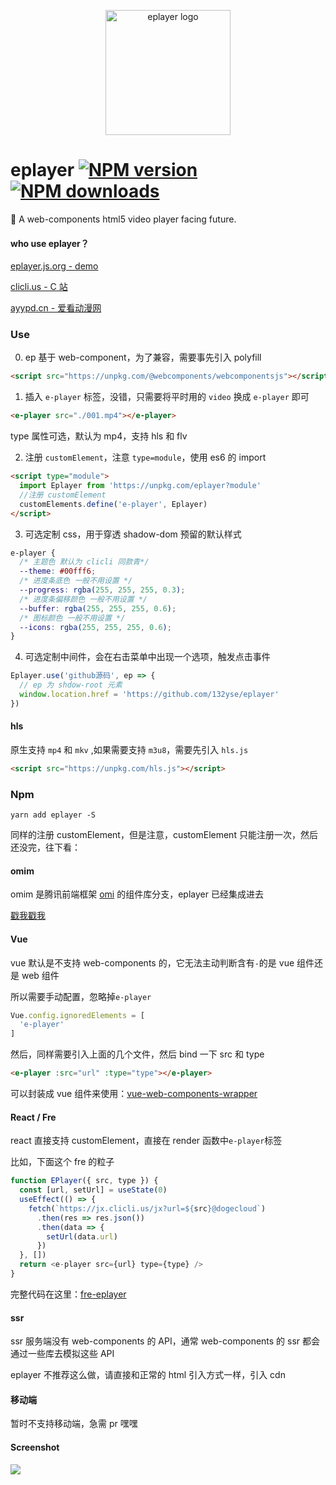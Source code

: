 <p align="center"><img src="http://ww1.sinaimg.cn/large/0065Zy9egy1fvcjfzaa1lj30dw0dwwhe.jpg" alt="eplayer logo" width="200px"></p>

# eplayer [![NPM version](https://img.shields.io/npm/v/eplayer.svg?style=flat-square)](https://npmjs.com/package/eplayer) [![NPM downloads](https://img.shields.io/npm/dt/eplayer.svg?style=flat-square)](https://npmjs.com/package/eplayer)

:dart: A web-components html5 video player facing future.

#### who use eplayer？

[eplayer.js.org - demo](https://eplayer.js.org/)

[clicli.us - C 站](https://www.clicli.us/)

[ayypd.cn - 爱看动漫网](http://sp.ayypd.cn/)

### Use

0. ep 基于 web-component，为了兼容，需要事先引入 polyfill

```html
<script src="https://unpkg.com/@webcomponents/webcomponentsjs"></script>
```

1. 插入 `e-player` 标签，没错，只需要将平时用的 `video` 换成 `e-player` 即可

```html
<e-player src="./001.mp4"></e-player>
```

type 属性可选，默认为 mp4，支持 hls 和 flv

2. 注册 `customElement`，注意 `type=module`，使用 es6 的 import

```html
<script type="module">
  import Eplayer from 'https://unpkg.com/eplayer?module'
  //注册 customElement
  customElements.define('e-player', Eplayer)
</script>
```

3. 可选定制 css，用于穿透 shadow-dom 预留的默认样式

```css
e-player {
  /* 主题色 默认为 clicli 同款青*/
  --theme: #00fff6;
  /* 进度条底色 一般不用设置 */
  --progress: rgba(255, 255, 255, 0.3);
  /* 进度条偏移颜色 一般不用设置 */
  --buffer: rgba(255, 255, 255, 0.6);
  /* 图标颜色 一般不用设置 */
  --icons: rgba(255, 255, 255, 0.6);
}
```

4. 可选定制中间件，会在右击菜单中出现一个选项，触发点击事件

```js
Eplayer.use('github源码', ep => {
  // ep 为 shdow-root 元素
  window.location.href = 'https://github.com/132yse/eplayer'
})
```

#### hls

原生支持 `mp4` 和 `mkv` ,如果需要支持 `m3u8`，需要先引入 `hls.js`

```html
<script src="https://unpkg.com/hls.js"></script>
```

### Npm

```shell
yarn add eplayer -S
```

同样的注册 customElement，但是注意，customElement 只能注册一次，然后还没完，往下看：

#### omim

omim 是腾讯前端框架 [omi](https://github.com/Tencent/omi) 的组件库分支，eplayer 已经集成进去

[戳我戳我](https://github.com/Tencent/omi/tree/master/packages/omim/demos/player)

#### Vue

vue 默认是不支持 web-components 的，它无法主动判断含有`-`的是 vue 组件还是 web 组件

所以需要手动配置，忽略掉`e-player`

```JavaScript
Vue.config.ignoredElements = [
  'e-player'
]
```

然后，同样需要引入上面的几个文件，然后 bind 一下 src 和 type

```html
<e-player :src="url" :type="type"></e-player>
```

可以封装成 vue 组件来使用：[vue-web-components-wrapper](https://github.com/vuejs/vue-web-component-wrapper)

#### React / Fre

react 直接支持 customElement，直接在 render 函数中`e-player`标签

比如，下面这个 fre 的粒子

```js
function EPlayer({ src, type }) {
  const [url, setUrl] = useState(0)
  useEffect(() => {
    fetch(`https://jx.clicli.us/jx?url=${src}@dogecloud`)
      .then(res => res.json())
      .then(data => {
        setUrl(data.url)
      })
  }, [])
  return <e-player src={url} type={type} />
}
```

完整代码在这里：[fre-eplayer](https://github.com/cliclitv/fre-eplayer)

#### ssr

ssr 服务端没有 web-components 的 API，通常 web-components 的 ssr 都会通过一些库去模拟这些 API

eplayer 不推荐这么做，请直接和正常的 html 引入方式一样，引入 cdn

#### 移动端

暂时不支持移动端，急需 pr 嘿嘿

#### Screenshot

![](https://ws1.sinaimg.cn/mw690/0065Zy9egy1g0noauajzej31jm0vakjl.jpg)
